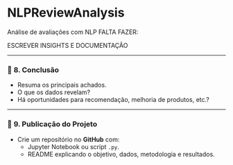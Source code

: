 # NLPReviewAnalysis
Análise de avaliações com NLP
FALTA FAZER:

ESCREVER INSIGHTS E DOCUMENTAÇÃO

---
### 📝 **8. Conclusão**

- Resuma os principais achados.
- O que os dados revelam?
- Há oportunidades para recomendação, melhoria de produtos, etc.?

---

### 🚀 **9. Publicação do Projeto**

- Crie um repositório no **GitHub** com:
    - Jupyter Notebook ou script `.py`.
    - README explicando o objetivo, dados, metodologia e resultados.
